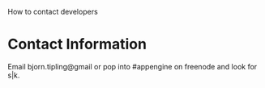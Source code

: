 How to contact developers

# Contact Information #

Email bjorn.tipling@gmail or pop into #appengine on freenode and look for s|k.